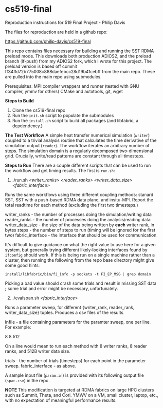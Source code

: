 # cs519-final
Reproduction instructions for 519 Final Project - Philip Davis

The files for reproduction are held in a github repo:

https://github.com/philip-davis/cs519-final

This repo contains files necessary for building and running the SST RDMA preload mode. This downloads both production ADIOS2, and the preload branch (lf-push) from my ADIOS2 fork, which I wrote for this project. The preload version is based off commit ff343d72b775008c888daefebcc28d19b41cebff from the main repo. These are pulled into the main repo using submodules.

Prerequisites: MPI compiler wrappers and runner (tested with GNU compiler, ymmv for others) CMake and autotools, git, wget

**Steps to Build**

1. Clone the cs519-final repo
2. Run the `init.sh` script to populate the submodules
3. Run the `install.sh` script to build all packages (and libfabric, a depdendency.)

**The Test Workflow**
A simple heat transfer numerical simulation (`writer`) coupled to a trivial analysis routine that calculates the time derivative of the simulation output (`reader`). The workflow iterates an arbitrary number of steps. The simulation domain is a regularly decomposed two-dimensional grid. Crucially, write/read patterns are constant through all timesteps.

**Steps to Run**
There are a couple different scripts that can be used to run the workflow and get timing results. The first is `run.sh`:

1. ./run.sh *<writer_ranks>* *<reader_ranks>* *<writer_data_size>* *<steps>* *<fabric_interface>*

Runs the same workflows using three different coupling methods: stanard SST, SST with a push-based RDMA data plane, and insitu-MPI. Report the total readtime for each method (excluding the first two timesteps.)

writer_ranks - the number of processes doing the simulation/writing data
reader_ranks - the number of processes doing the analysis/reading data
writer_data_size - the size of the data being written by **each** writer rank, in bytes
steps - the number of steps to run (timing will be ignored for the first two)
fabric_interface - the interface that should be used for communication. 

It's difficult to give guidance on what the right value to use here for a given system, but generally trying different likely-looking interfaces found by `ifconfig` should work. If this is being run on a single machine rather than a cluster, then running the following from the repo base directory might give some good hints:

`install/libfabric/bin/fi_info -p sockets -t FI_EP_MSG | grep domain`

Picking a bad value should crash some trials and result in missing SST data ; some trial and error might be necessary, unfortunately.

2. ./evalspan.sh *<infile>* *<trials>* *<fabric_interface*>
  
  Runs a parameter sweep, for different {writer_rank, reader_rank, writer_data_size} tuples. Produces a csv files of the results.
  
  infile - a file containing parameters for the paramter sweep, one per line. For example:
  
  8 8 512
  
  On a line would mean to run each method with 8 writer ranks, 8 reader ranks, and 512B writer data size.
  
  trials - the number of trials (timesteps) for each point in the parameter sweep.
  fabric_interface - as above.
  
A sample input file (`param.in`) is provided with its following output file (`span.csv`) in the repo.

**NOTE** This modification is targeted at RDMA fabrics on large HPC clusters such as Summit, Theta, and Cori. YMWV on a VM, small cluster, laptop, etc., with no expectation of meaningful performance results.

